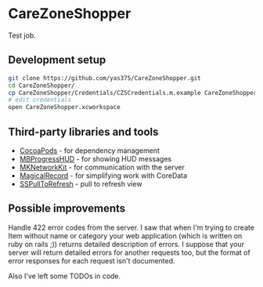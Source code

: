 # CareZoneShopper

Test job.

## Development setup

```bash
git clone https://github.com/yas375/CareZoneShopper.git
cd CareZoneShopper/
cp CareZoneShopper/Credentials/CZSCredentials.m.example CareZoneShopper/Credentials/CZSCredentials.m
# edit credentials
open CareZoneShopper.xcworkspace
```

## Third-party libraries and tools

* [CocoaPods](http://cocoapods.org/) - for dependency management
* [MBProgressHUD](https://github.com/matej/MBProgressHUD) - for showing HUD messages
* [MKNetworkKit](https://github.com/MugunthKumar/MKNetworkKit) - for communication with the server
* [MagicalRecord](http://github.com/magicalpanda/MagicalRecord) - for simplifying work with CoreData
* [SSPullToRefresh](https://github.com/samsoffes/sspulltorefresh) - pull to refresh view

## Possible improvements

Handle 422 error codes from the server. I saw that when I'm trying to create Item without name or category your web application (which is written on ruby on rails ;)) returns detailed description of errors. I suppose that your server will return detailed errors for another requests too, but the format of error responses for each request isn't documented.

Also I've left some TODOs in code.


